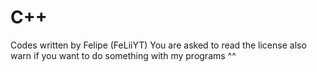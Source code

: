 # C++
Codes written by Felipe (FeLiiYT)
You are asked to read the license also warn if you want to do something with my programs ^^

